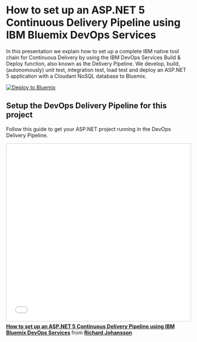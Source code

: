 # How to set up an ASP.NET 5 Continuous Delivery Pipeline using IBM Bluemix DevOps Services

In this presentation we explain how to set up a complete IBM native tool chain for Continuous Delivery by using the IBM DevOps Services Build & Deploy function, also known as the Delivery Pipeline. We develop, build, (autonomously) unit test, integration test, load test and deploy an ASP.NET 5 application with a Cloudant NoSQL database to Bluemix.

[![Deploy to Bluemix](https://bluemix.net/deploy/button.png)](https://bluemix.net/deploy)

## Setup the DevOps Delivery Pipeline for this project

Follow this guide to get your ASP.NET project running in the DevOps Delivery Pipeline. 

<html>
<body>
<iframe src="//www.slideshare.net/slideshow/embed_code/key/NsJZGfThhC7KX5" width="595" height="485" frameborder="0" marginwidth="0" marginheight="0" scrolling="no" style="border:1px solid #CCC; border-width:1px; margin-bottom:5px; max-width: 100%;" allowfullscreen> </iframe> <div style="margin-bottom:5px"> <strong> <a href="//www.slideshare.net/RichardJohansson1/how-to-set-up-an-aspnet-5-continuous-delivery-pipeline-using-ibm-bluemix-devops-services" title="How to set up an ASP.NET 5 Continuous Delivery Pipeline using IBM Bluemix DevOps Services" target="_blank">How to set up an ASP.NET 5 Continuous Delivery Pipeline using IBM Bluemix DevOps Services</a> </strong> from <strong><a target="_blank" href="//www.slideshare.net/RichardJohansson1">Richard Johansson</a></strong> </div>
</body>
</html>
